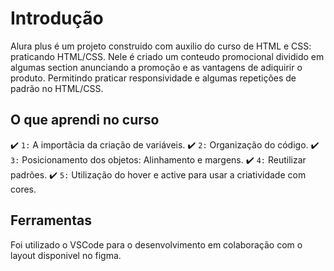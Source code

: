 # Introdução
Alura plus é um projeto construido com auxilio do curso de HTML e CSS: praticando HTML/CSS.
Nele é criado um conteudo promocional dividido em algumas section anunciando a promoção e as vantagens de adiquirir o produto.
Permitindo praticar responsividade e algumas repetições de padrão no HTML/CSS.

## O que aprendi no curso

:heavy_check_mark: `1:` A importâcia da criação de variáveis.
:heavy_check_mark: `2:` Organização do código.
:heavy_check_mark: `3:` Posicionamento dos objetos: Alinhamento e margens.
:heavy_check_mark: `4:` Reutilizar padrões.
:heavy_check_mark: `5:` Utilização do hover e active para usar a criatividade com cores.

## Ferramentas

Foi utilizado o VSCode para o desenvolvimento em colaboração com o layout disponivel no figma.
